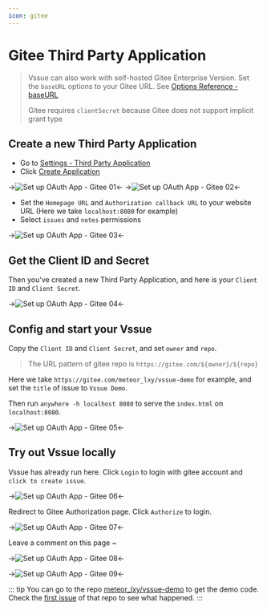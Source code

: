 ```yaml
---
icon: gitee
---
```


# Gitee Third Party Application

> Vssue can also work with self-hosted Gitee Enterprise Version. Set the `baseURL` options to your Gitee URL. See [Options Reference - baseURL](../options/README.md#baseurl)
>
> Gitee requires `clientSecret` because Gitee does not support implicit grant type

## Create a new Third Party Application

- Go to [Settings - Third Party Application](https://gitee.com/oauth/applications)
- Click [Create Application](https://gitee.com/oauth/applications/new)

->![Set up OAuth App - Gitee 01](/img/oauth-app-gitee-01.png)<-
->![Set up OAuth App - Gitee 02](/img/oauth-app-gitee-02.png)<-

- Set the `Homepage URL` and `Authorization callback URL` to your website URL (Here we take `localhost:8080` for example)
- Select `issues` and `notes` permissions

->![Set up OAuth App - Gitee 03](/img/oauth-app-gitee-03.png)<-

## Get the Client ID and Secret

Then you've created a new Third Party Application, and here is your `Client ID` and `Client Secret`.

->![Set up OAuth App - Gitee 04](/img/oauth-app-gitee-04.png)<-

## Config and start your Vssue

Copy the `Client ID` and `Client Secret`, and set `owner` and `repo`.

> The URL pattern of gitee repo is `https://gitee.com/${owner}/${repo}`

Here we take `https://gitee.com/meteor_lxy/vssue-demo` for example, and set the `title` of issue to `Vssue Demo`.

Then run `anywhere -h localhost 8080` to serve the `index.html` on `localhost:8080`.

->![Set up OAuth App - Gitee 05](/img/oauth-app-gitee-05.png)<-

## Try out Vssue locally

Vssue has already run here. Click `Login` to login with gitee account and `click to create issue`.

->![Set up OAuth App - Gitee 06](/img/oauth-app-gitee-06.png)<-

Redirect to Gitee Authorization page. Click `Authorize` to login.

->![Set up OAuth App - Gitee 07](/img/oauth-app-gitee-07.png)<-

Leave a comment on this page ~

->![Set up OAuth App - Gitee 08](/img/oauth-app-gitee-08.png)<-

->![Set up OAuth App - Gitee 09](/img/oauth-app-gitee-09.png)<-

::: tip
You can go to the repo [meteor_lxy/vssue-demo](https://gitee.com/meteor_lxy/vssue-demo) to get the demo code. Check the [first issue](https://gitee.com/meteor_lxy/vssue-demo/issues/IWWTA) of that repo to see what happened.
:::
